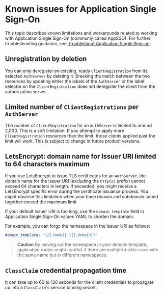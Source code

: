 # Known issues for Application Single Sign-On

This topic describes known limitations and workarounds related to working with 
Application Single Sign-On (commonly called AppSSO). For further troubleshooting 
guidance, see [Troubleshoot Application Single Sign-on](../how-to-guides/troubleshoot.hbs.md).

## <a id="unregistration"></a> Unregistration by deletion

You can only deregister an existing, ready `ClientRegistration` from its
selected `AuthServer` by deleting it. Breaking the match between the two
resources by updating either the labels of the `AuthServer` or the label
selector on the `ClientRegistration` does not deregister the client from the 
authorization server.

## <a id="clientregistrations"></a> Limited number of `ClientRegistrations` per `AuthServer`

The number of `ClientRegistration` for an `AuthServer` is limited to
around 2,000. This is a soft limitation. If you attempt to apply more
`ClientRegistration` resources than the limit, those clients applied past the 
limit will work. This is subject to change in future product versions.

## <a id="letsencrypt"></a> LetsEncrypt: domain name for Issuer URI limited to 64 characters maximum

If you use LetsEncrypt to issue TLS certificates for an `AuthServer`, the domain
name for the Issuer URI (excluding the `http{s}` prefix) cannot exceed 64
characters in length. If exceeded, you might receive a LetsEncrypt specific error
during the certificate issuance process. You might observe this limitation when your
base domain and subdomain joined together exceed the maximum limit.

If your default Issuer URI is too long, use the
`domain_template` field in Application Single Sign-On values YAML to shorten the
domain.

For example, you can forgo the namespace in the Issuer URI as follows:

```yaml
domain_template: "\{{.Name}}.\{{.Domain}}"
```

> **Caution** By leaving out the namespace in your domain template, application
> routes might conflict if there are multiple `AuthServer`s with the same name
> but in different namespaces.

## <a id='classclaim'></a> `ClassClaim` credential propagation time

It can take up to 60 to 120 seconds for the client credentials to propagate up into a
`ClassClaim`'s service binding secret.
